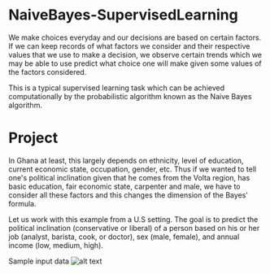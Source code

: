 # NaiveBayes-SupervisedLearning

We make choices everyday and our decisions are based on certain factors. If we can keep records of
what factors we consider and their respective values that we use to make a decision, we observe certain
trends which we may be able to use predict what choice one will make given some values of the factors
considered.

This is a typical supervised learning task which can be achieved computationally by the probabilistic
algorithm known as the Naive Bayes algorithm.

# Project
In Ghana at least, this largely depends on ethnicity, level of education, current economic state, occupation, gender, etc.
Thus if we wanted to tell one's political inclination given that he comes from the Volta region, has basic education, fair economic
state, carpenter and male, we have to consider all these factors and this changes the dimension of the
Bayes' formula.

Let us work with this example from a U.S setting. The goal is to predict the political inclination
(conservative or liberal) of a person based on his or her job (analyst, barista, cook, or doctor), sex
(male, female), and annual income (low, medium, high).

Sample input data
![alt text]()
